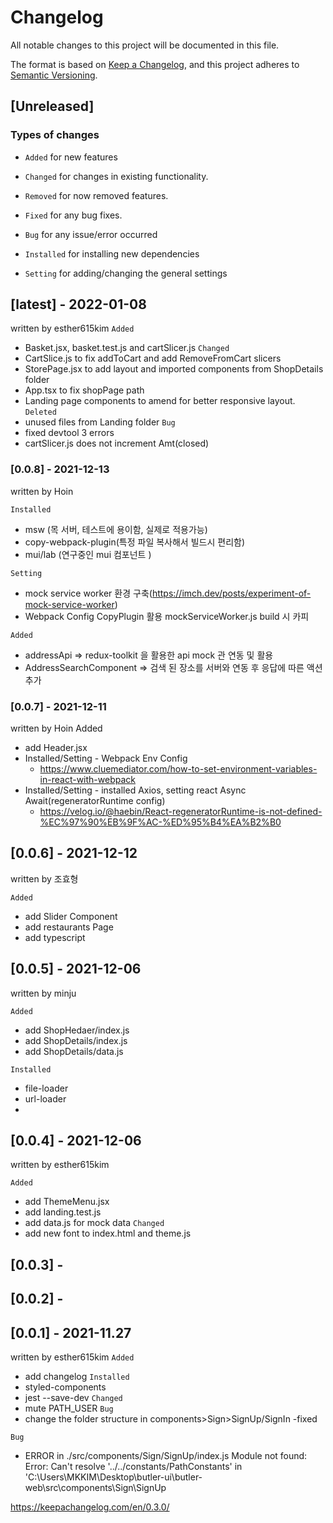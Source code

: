 # Changelog

All notable changes to this project will be documented in this file.

The format is based on [Keep a Changelog](https://keepachangelog.com/en/1.0.0/),
and this project adheres to [Semantic Versioning](https://semver.org/spec/v2.0.0.html).

## [Unreleased]

### Types of changes

- `Added` for new features
- `Changed` for changes in existing functionality.
- `Removed` for now removed features.
- `Fixed` for any bug fixes.

- `Bug` for any issue/error occurred
- `Installed` for installing new dependencies
- `Setting` for adding/changing the general settings

## [latest] - 2022-01-08
written by esther615kim
 `Added`
- Basket.jsx, basket.test.js and cartSlicer.js 
  `Changed`
- CartSlice.js to fix addToCart and add RemoveFromCart slicers
- StorePage.jsx to add layout and imported components from ShopDetails folder
- App.tsx to fix shopPage path
- Landing page components to amend for better responsive layout.
  `Deleted`
- unused files from Landing folder
 `Bug`
- fixed devtool 3 errors
- cartSlicer.js does not increment Amt(closed)

### [0.0.8] - 2021-12-13
written by Hoin

`Installed`
 * msw (목 서버, 테스트에 용이함, 실제로 적용가능)                
 * copy-webpack-plugin(특정 파일 복사해서 빌드시 편리함)
 * mui/lab (연구중인 mui 컴포넌트 )

`Setting`
 * mock service worker 환경 구축(https://imch.dev/posts/experiment-of-mock-service-worker)
 * Webpack Config CopyPlugin 활용 mockServiceWorker.js build 시 카피

`Added`
 * addressApi => redux-toolkit 을 활용한 api mock 관 연동 및 활용
 * AddressSearchComponent => 검색 된 장소를 서버와 연동 후 응답에 따른 액션 추가


 
### [0.0.7] - 2021-12-11
 written by Hoin
 Added
 * add Header.jsx
 * Installed/Setting - Webpack Env Config
   * https://www.cluemediator.com/how-to-set-environment-variables-in-react-with-webpack
 * Installed/Setting - installed Axios, setting react Async Await(regeneratorRuntime config)
   * https://velog.io/@haebin/React-regeneratorRuntime-is-not-defined-%EC%97%90%EB%9F%AC-%ED%95%B4%EA%B2%B0



## [0.0.6] - 2021-12-12

written by 조효형

`Added`
- add Slider Component
- add restaurants Page
- add typescript


## [0.0.5] - 2021-12-06

written by minju

`Added` 

* add ShopHedaer/index.js 
* add ShopDetails/index.js
* add ShopDetails/data.js


`Installed`

* file-loader
*  url-loader
*  
## [0.0.4] - 2021-12-06

written by esther615kim

`Added`

- add ThemeMenu.jsx
- add landing.test.js
- add data.js for mock data
  `Changed`
- add new font to index.html and theme.js

## [0.0.3] -

## [0.0.2] -

## [0.0.1] - 2021-11.27

written by esther615kim
`Added`

- add changelog
  `Installed`
- styled-components
- jest --save-dev
  `Changed`
- mute PATH_USER `Bug`
- change the folder structure in components>Sign>SignUp/SignIn -fixed

`Bug`

- ERROR in ./src/components/Sign/SignUp/index.js
  Module not found: Error: Can't resolve '../../constants/PathConstants' in 'C:\Users\MKKIM\Desktop\butler-ui\butler-web\src\components\Sign\SignUp

https://keepachangelog.com/en/0.3.0/
